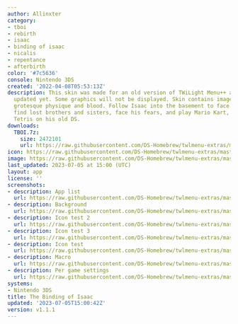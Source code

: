 ```yaml
---
author: Allinxter
category:
- tboi
- rebirth
- isaac
- binding of isaac
- nicalis
- repentance
- afterbirth
color: '#7c5636'
console: Nintendo 3DS
created: '2022-04-08T05:53:13Z'
description: This skin was made for an old version of TWiLight Menu++ and hasn't been
  updated yet. Some graphics will not be displayed. Skin contains images with cartoony
  grotesque physique and blood. Follow Isaac into the basement to face deranged enemies,
  find lost brothers and sisters, face his fears, and play Mario Kart, Pokémon and
  Tetris on his old DS.
downloads:
  TBOI.7z:
    size: 2472101
    url: https://raw.githubusercontent.com/DS-Homebrew/twlmenu-extras/master/_nds/TWiLightMenu/3dsmenu/themes/TBOI.7z
icon: https://raw.githubusercontent.com/DS-Homebrew/twlmenu-extras/master/_nds/TWiLightMenu/3dsmenu/themes/meta/TBOI/icon.png
image: https://raw.githubusercontent.com/DS-Homebrew/twlmenu-extras/master/_nds/TWiLightMenu/3dsmenu/themes/meta/TBOI/icon.png
last_updated: 2023-07-05 at 15:00 (UTC)
layout: app
license: ''
screenshots:
- description: App list
  url: https://raw.githubusercontent.com/DS-Homebrew/twlmenu-extras/master/_nds/TWiLightMenu/3dsmenu/themes/meta/TBOI/screenshots/app-list.png
- description: Background
  url: https://raw.githubusercontent.com/DS-Homebrew/twlmenu-extras/master/_nds/TWiLightMenu/3dsmenu/themes/meta/TBOI/screenshots/background.png
- description: Icon test 2
  url: https://raw.githubusercontent.com/DS-Homebrew/twlmenu-extras/master/_nds/TWiLightMenu/3dsmenu/themes/meta/TBOI/screenshots/icon-test-2.png
- description: Icon test 3
  url: https://raw.githubusercontent.com/DS-Homebrew/twlmenu-extras/master/_nds/TWiLightMenu/3dsmenu/themes/meta/TBOI/screenshots/icon-test-3.png
- description: Icon test
  url: https://raw.githubusercontent.com/DS-Homebrew/twlmenu-extras/master/_nds/TWiLightMenu/3dsmenu/themes/meta/TBOI/screenshots/icon-test.png
- description: Macro
  url: https://raw.githubusercontent.com/DS-Homebrew/twlmenu-extras/master/_nds/TWiLightMenu/3dsmenu/themes/meta/TBOI/screenshots/macro.png
- description: Per game settings
  url: https://raw.githubusercontent.com/DS-Homebrew/twlmenu-extras/master/_nds/TWiLightMenu/3dsmenu/themes/meta/TBOI/screenshots/per-game-settings.png
systems:
- Nintendo 3DS
title: The Binding of Isaac
updated: '2023-07-05T15:00:42Z'
version: v1.1.1
---
```


